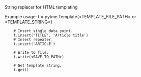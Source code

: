 String replacer for HTML templating

Example usage:
        t = pytme.Template(<TEMPLATE_FILE_PATH> or <TEMPLATE_STRING>)

        # Insert single data point.
        t.insert('TITLE', 'Article title')
        # Insert repeater.
        t.insert('ARTICLE')

        # Write to file.
        t.write(<SAVE_TO_PATH>)

        # Get template string.
        t.get()